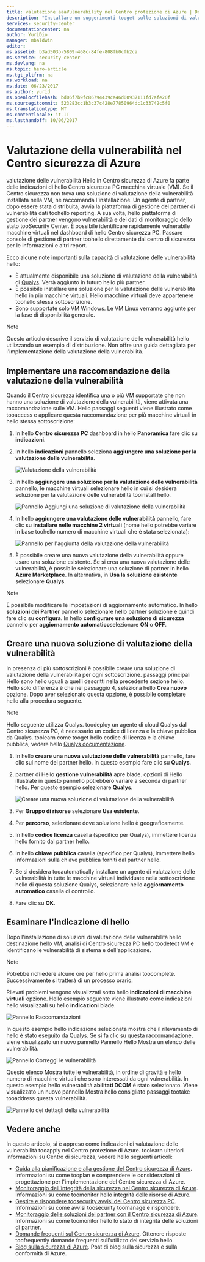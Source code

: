 ```yaml
---
title: valutazione aaaVulnerability nel Centro protezione di Azure | Documenti Microsoft
description: "Installare un suggerimenti tooget sulle soluzioni di valutazione di vulnerabilità in Centro di sicurezza di Azure che consentono di proteggere le macchine virtuali."
services: security-center
documentationcenter: na
author: YuriDio
manager: mbaldwin
editor: 
ms.assetid: b3ad503b-5809-468c-84fe-808fb0cfb2ca
ms.service: security-center
ms.devlang: na
ms.topic: hero-article
ms.tgt_pltfrm: na
ms.workload: na
ms.date: 06/23/2017
ms.author: yurid
ms.openlocfilehash: bd06f7b9fc86794439ca46d00937111fd7afe20f
ms.sourcegitcommit: 523283cc1b3c37c428e77850964dc1c33742c5f0
ms.translationtype: MT
ms.contentlocale: it-IT
ms.lasthandoff: 10/06/2017
---
```

# <a name="vulnerability-assessment-in-azure-security-center"></a>Valutazione della vulnerabilità nel Centro sicurezza di Azure

valutazione delle vulnerabilità Hello in Centro sicurezza di Azure fa parte delle indicazioni di hello Centro sicurezza PC macchina virtuale (VM). Se il Centro sicurezza non trova una soluzione di valutazione della vulnerabilità installata nella VM, ne raccomanda l'installazione. Un agente di partner, dopo essere stata distribuita, avvia la piattaforma di gestione del partner di vulnerabilità dati toohello reporting. A sua volta, hello piattaforma di gestione dei partner vengono vulnerabilità e dei dati di monitoraggio dello stato tooSecurity Center. È possibile identificare rapidamente vulnerabile macchine virtuali nel dashboard di hello Centro sicurezza PC. Passare console di gestione di partner toohello direttamente dal centro di sicurezza per le informazioni e altri report.

Ecco alcune note importanti sulla capacità di valutazione delle vulnerabilità hello:

* È attualmente disponibile una soluzione di valutazione della vulnerabilità di [Qualys](https://www.qualys.com/lp/azure). Verrà aggiunto in futuro hello più partner.
* È possibile installare una soluzione per la valutazione delle vulnerabilità hello in più macchine virtuali. Hello macchine virtuali deve appartenere toohello stessa sottoscrizione.
* Sono supportate solo VM Windows. Le VM Linux verranno aggiunte per la fase di disponibilità generale.

> [!NOTE]
> Questo articolo descrive il servizio di valutazione delle vulnerabilità hello utilizzando un esempio di distribuzione. Non offre una guida dettagliata per l'implementazione della valutazione della vulnerabilità.
>

## <a name="implement-a-vulnerability-assessment-recommendation"></a>Implementare una raccomandazione della valutazione della vulnerabilità
Quando il Centro sicurezza identifica una o più VM supportate che non hanno una soluzione di valutazione della vulnerabilità, viene attivata una raccomandazione sulle VM. Hello passaggi seguenti viene illustrato come tooaccess e applicare questa raccomandazione per più macchine virtuali in hello stessa sottoscrizione:

1. In hello **Centro sicurezza PC** dashboard in hello **Panoramica** fare clic su **indicazioni**.
2. In hello **indicazioni** pannello seleziona **aggiungere una soluzione per la valutazione delle vulnerabilità**.

    ![Valutazione della vulnerabilità](./media/security-center-vulnerability-assessment-recommendations/security-center-vulnerability-assessment-fig1-new.png)
3. In hello **aggiungere una soluzione per la valutazione delle vulnerabilità** pannello, le macchine virtuali selezionare hello in cui si desidera soluzione per la valutazione delle vulnerabilità tooinstall hello.

    ![Pannello Aggiungi una soluzione di valutazione della vulnerabilità](./media/security-center-vulnerability-assessment-recommendations/security-center-vulnerability-assessment-fig2-new.png)
4. In hello **aggiungere una valutazione delle vulnerabilità** pannello, fare clic su **installare nelle macchine 2 virtuali** (nome hello potrebbe variare in base toohello numero di macchine virtuali che è stata selezionata):

    ![Pannello per l'aggiunta della valutazione della vulnerabilità](./media/security-center-vulnerability-assessment-recommendations/security-center-vulnerability-assessment-fig3-new.png)
5. È possibile creare una nuova valutazione della vulnerabilità oppure usare una soluzione esistente. Se si crea una nuova valutazione delle vulnerabilità, è possibile selezionare una soluzione di partner in hello **Azure Marketplace**. In alternativa, in **Usa la soluzione esistente** selezionare **Qualys**.

> [!NOTE]
> È possibile modificare le impostazioni di aggiornamento automatico. In hello **soluzioni dei Partner** pannello selezionare hello partner soluzione e quindi fare clic su **configura**. In hello **configurare una soluzione di sicurezza** pannello per **aggiornamento automatico**selezionare **ON** o **OFF**. 

## <a name="create-a-new-vulnerability-assessment-solution"></a>Creare una nuova soluzione di valutazione della vulnerabilità
In presenza di più sottoscrizioni è possibile creare una soluzione di valutazione della vulnerabilità per ogni sottoscrizione. passaggi principali Hello sono hello uguali a quelli descritti nella precedente sezione hello. Hello solo differenza è che nel passaggio 4, seleziona hello **Crea nuovo** opzione. Dopo aver selezionato questa opzione, è possibile completare hello alla procedura seguente.

> [!NOTE]
> Hello seguente utilizza Qualys. toodeploy un agente di cloud Qualys dal Centro sicurezza PC, è necessario un codice di licenza e la chiave pubblica da Qualys. toolearn come tooget hello codice di licenza e la chiave pubblica, vedere hello [Qualys documentazione](https://community.qualys.com/docs/DOC-5823-deploying-qualys-cloud-agents-from-microsoft-azure-security-center).


1. In hello **creare una nuova valutazione delle vulnerabilità** pannello, fare clic sul nome del partner hello. In questo esempio fare clic su **Qualys**.
2. partner di Hello **gestione vulnerabilità** apre blade. opzioni di Hello illustrate in questo pannello potrebbero variare a seconda di partner hello. Per questo esempio selezionare **Qualys**.

    ![Creare una nuova soluzione di valutazione della vulnerabilità](./media/security-center-vulnerability-assessment-recommendations/security-center-vulnerability-assessment-fig4-new.png)
3. Per **Gruppo di risorse** selezionare **Usa esistente**.
4. Per **percorso**, selezionare dove soluzione hello è geograficamente.
5. In hello **codice licenza** casella (specifico per Qualys), immettere licenza hello fornito dal partner hello.
6. In hello **chiave pubblica** casella (specifico per Qualys), immettere hello informazioni sulla chiave pubblica forniti dal partner hello.
7. Se si desidera tooautomatically installare un agente di valutazione delle vulnerabilità in tutte le macchine virtuali individuate nella sottoscrizione hello di questa soluzione Qualys, selezionare hello **aggiornamento automatico** casella di controllo.
8. Fare clic su **OK**.

## <a name="review-hello-recommendation"></a>Esaminare l'indicazione di hello
Dopo l'installazione di soluzioni di valutazione delle vulnerabilità hello destinazione hello VM, analisi di Centro sicurezza PC hello toodetect VM e identificano le vulnerabilità di sistema e dell'applicazione.

> [!NOTE]
> Potrebbe richiedere alcune ore per hello prima analisi toocomplete. Successivamente si tratterà di un processo orario.
>
>

Rilevati problemi vengono visualizzati sotto hello **indicazioni di macchine virtuali** opzione. Hello esempio seguente viene illustrato come indicazioni hello visualizzati su hello **indicazioni** blade.

![Pannello Raccomandazioni](./media/security-center-vulnerability-assessment-recommendations/security-center-vulnerability-assessment-fig5-new.png)

In questo esempio hello indicazione selezionata mostra che il rilevamento di hello è stato eseguito da Qualys. Se si fa clic su questa raccomandazione, viene visualizzato un nuovo pannello Pannello Hello Mostra un elenco delle vulnerabilità.

![Pannello Correggi le vulnerabilità](./media/security-center-vulnerability-assessment-recommendations/security-center-vulnerability-assessment-fig6-new.png)

Questo elenco Mostra tutte le vulnerabilità, in ordine di gravità e hello numero di macchine virtuali che sono interessati da ogni vulnerabilità. In questo esempio hello vulnerabilità **abilitati DCOM** è stato selezionato. Viene visualizzato un nuovo pannello Mostra hello consigliato passaggi tootake tooaddress questa vulnerabilità.

![Pannello dei dettagli della vulnerabilità](./media/security-center-vulnerability-assessment-recommendations/security-center-vulnerability-assessment-fig7-new.png)

## <a name="see-also"></a>Vedere anche

In questo articolo, si è appreso come indicazioni di valutazione delle vulnerabilità tooapply nel Centro protezione di Azure. toolearn ulteriori informazioni su Centro di sicurezza, vedere hello seguenti articoli:

* [Guida alla pianificazione e alla gestione del Centro sicurezza di Azure](security-center-planning-and-operations-guide.md). Informazioni su come tooplan e comprendere le considerazioni di progettazione per l'implementazione del Centro sicurezza di Azure.
* [Monitoraggio dell'integrità della sicurezza nel Centro sicurezza di Azure](security-center-monitoring.md). Informazioni su come toomonitor hello integrità delle risorse di Azure.
* [Gestire e rispondere toosecurity avvisi del Centro sicurezza PC](security-center-managing-and-responding-alerts.md). Informazioni su come avvisi toosecurity toomanage e rispondere.
* [Monitoraggio delle soluzioni dei partner con il Centro sicurezza di Azure](security-center-partner-solutions.md). Informazioni su come toomonitor hello lo stato di integrità delle soluzioni di partner.
* [Domande frequenti sul Centro sicurezza di Azure](security-center-faq.md). Ottenere risposte toofrequently domande frequenti sull'utilizzo del servizio hello.
* [Blog sulla sicurezza di Azure](http://blogs.msdn.com/b/azuresecurity/). Post di blog sulla sicurezza e sulla conformità di Azure.
